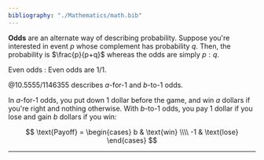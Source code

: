 ```yaml
---
bibliography: "./Mathematics/math.bib"
---
```


**Odds** are an alternate way of describing probability. Suppose you're interested in event $p$ whose complement has probability $q$. Then, the probability is $\frac{p}{p+q}$ whereas the odds are simply $p: q$.

Even odds
: Even odds are $1/1$.

@10.5555/1146355 describes $a$-for-1 and $b$-to-1 odds. 



In $a$-for-1 odds, you put down 1 dollar before the game, and win $a$ dollars if you're right and nothing otherwise. With $b$-to-1 odds, you pay 1 dollar if you lose and gain $b$ dollars if you win:

$$
\text{Payoff} = \begin{cases} b & \text{win} \\\\ -1 & \text{lose} \end{cases}
$$

---